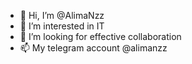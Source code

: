 - 👋 Hi, I’m @AlimaNzz
- 👀 I’m interested in IT
- 💞️ I’m looking for effective collaboration
- 📫 My telegram account @alimanzz 

<!---
AlimaNzz/AlimaNzz is a ✨ special ✨ repository because its `README.md` (this file) appears on your GitHub profile.
You can click the Preview link to take a look at your changes.
--->
